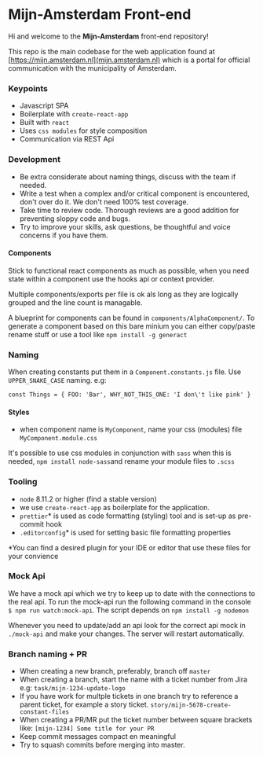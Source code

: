 # Mijn-Amsterdam Front-end

Hi and welcome to the **Mijn-Amsterdam** front-end repository!

This repo is the main codebase for the web application found at [https://mijn.amsterdam.nl](mijn.amsterdam.nl) which
is a portal for official communication with the municipality of Amsterdam.

### Keypoints

- Javascript SPA
- Boilerplate with `create-react-app`
- Built with `react`
- Uses `css modules` for style composition
- Communication via REST Api

### Development

- Be extra considerate about naming things, discuss with the team if needed.
- Write a test when a complex and/or critical component is encountered, don't over do it. We don't need 100% test coverage.
- Take time to review code. Thorough reviews are a good addition for preventing sloppy code and bugs.
- Try to improve your skills, ask questions, be thoughtful and voice concerns if you have them.

#### Components

Stick to functional react components as much as possible, when you need state within a component
use the hooks api or context provider.

Multiple components/exports per file is ok als long as they are logically grouped and the line count is managable.

A blueprint for components can be found in `components/AlphaComponent/`. To generate a component based on this bare minium you can
either copy/paste rename stuff or use a tool like `npm install -g generact`

### Naming

When creating constants put them in a `Component.constants.js` file. Use `UPPER_SNAKE_CASE` naming. e.g:

```
const Things = { FOO: 'Bar', WHY_NOT_THIS_ONE: 'I don\'t like pink' }
```

#### Styles

- when component name is `MyComponent`, name your css (modules) file `MyComponent.module.css`

It's possible to use css modules in conjunction with `sass` when this is needed, `npm install node-sass`and
rename your module files to `.scss`

### Tooling

- `node` 8.11.2 or higher (find a stable version)
- we use `create-react-app` as boilerplate for the application.
- `prettier`\* is used as code formatting (styling) tool and is set-up as pre-commit hook
- `.editorconfig`\* is used for setting basic file formatting properties

\*You can find a desired plugin for your IDE or editor that use these files for your convience

### Mock Api

We have a mock api which we try to keep up to date with the connections to the real api.
To run the mock-api run the following command in the console `$ npm run watch:mock-api`. The script depends on `npm install -g nodemon`

Whenever you need to update/add an api look for the correct api mock in `./mock-api` and make your changes.
The server will restart automatically.

### Branch naming + PR

- When creating a new branch, preferably, branch off `master`
- When creating a branch, start the name with a ticket number from Jira e.g: `task/mijn-1234-update-logo`
- If you have work for multple tickets in one branch try to reference a parent ticket, for example a story ticket. `story/mijn-5678-create-constant-files`
- When creating a PR/MR put the ticket number between square brackets like: `[mijn-1234] Some title for your PR`
- Keep commit messages compact en meaningful
- Try to squash commits before merging into master.
